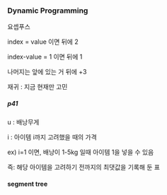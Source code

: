 ### Dynamic Programming

요셉푸스

index = value 이면 뒤에 2

index-value = 1 이면  뒤에 1

나머지는 앞에 있는 거 뒤에 +3



재귀 : 지금 현재만 고민



##### p41

u  : 배낭무게

i : 아이템 i까지 고려했을 때의 가격 

ex) i=1 이면,  배낭이 1-5kg 일때 아이템 1을 넣을 수 있음

즉: 해당 아이템을 고려하기 전까지의 최댓값을 기록해 둔 표





#### segment tree

